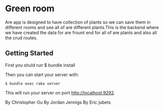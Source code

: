 # Green room

Are app is designed to have collection of plants so we can save them in different rooms and see all of are different plants.This is the backend where we have created the data for are frount end for all of are plants and also all the crud routes. 




## Getting Started
First you shuld run $ bundle install 


Then you can start your server with:

```console
$ bundle exec rake server
```

This will run your server on port
[http://localhost:9292](http://localhost:9292).
  
  


By Christopher Ou
By Jordan Jennigs
By Eric jubets 

